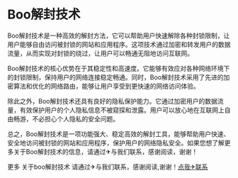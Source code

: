 # Boo解封技术

Boo解封技术是一种高效的解封方法，它可以帮助用户快速解除各种封锁限制，让用户能够自由访问被封锁的网站和应用程序。这项技术通过加密和转发用户的数据流量，从而实现对封锁的绕过，让用户可以畅通无阻地访问互联网。

Boo解封技术的核心优势在于其稳定性和高速度。它能够有效应对各种网络环境下的封锁限制，保持用户的网络连接稳定畅通。同时，Boo解封技术采用了先进的加密算法和优化的网络路由，能够让用户享受到更快速的网络访问体验。

除此之外，Boo解封技术还具有良好的隐私保护能力。它通过加密用户的数据流量，有效保护用户的个人隐私信息不被窥探和泄露。用户可以放心地在互联网上自由畅游，不必担心个人隐私的安全问题。

总之，Boo解封技术是一项功能强大、稳定高效的解封工具，能够帮助用户快速、安全地访问被封锁的网站和应用程序，保护用户的网络隐私安全。如果您想了解更多关于Boo解封技术的信息，请通过✈与我们联系，感谢阅读，谢谢！

更多 关于boo解封技术 请通过✈与我们联系，感谢阅读,谢谢！[点我✈联系](https://acc.k02.cc)
